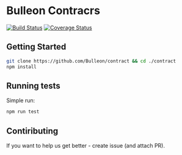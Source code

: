 # Bulleon Contracrs
[![Build Status](https://img.shields.io/travis/Bulleon/contract.svg?branch=v2&style=flat-square)](https://travis-ci.org/Bulleon/contract)
[![Coverage Status](https://img.shields.io/coveralls/github/Bulleon/contract/v2.svg?style=flat-square)](https://coveralls.io/github/Bulleon/contract?branch=master)

## Getting Started


```sh
git clone https://github.com/Bulleon/contract && cd ./contract
npm install

```

## Running tests
Simple run:

```sh
npm run test
```

## Contiributing
If you want to help us get better - create issue (and attach PR).
